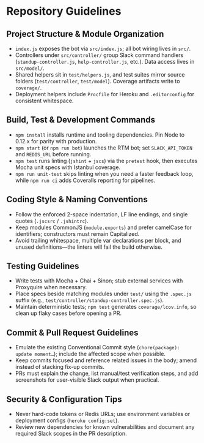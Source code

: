 # Repository Guidelines

## Project Structure & Module Organization
- `index.js` exposes the bot via `src/index.js`; all bot wiring lives in `src/`.
- Controllers under `src/controller/` group Slack command handlers (`standup-controller.js`, `help-controller.js`, etc.). Data access lives in `src/model/`.
- Shared helpers sit in `test/helpers.js`, and test suites mirror source folders (`test/controller`, `test/model`). Coverage artifacts write to `coverage/`.
- Deployment helpers include `Procfile` for Heroku and `.editorconfig` for consistent whitespace.

## Build, Test & Development Commands
- `npm install` installs runtime and tooling dependencies. Pin Node to 0.12.x for parity with production.
- `npm start` (or `npm run bot`) launches the RTM bot; set `SLACK_API_TOKEN` and `REDIS_URL` before running.
- `npm test` runs linting (`jshint` + `jscs`) via the `pretest` hook, then executes Mocha unit specs with Istanbul coverage.
- `npm run unit-test` skips linting when you need a faster feedback loop, while `npm run ci` adds Coveralls reporting for pipelines.

## Coding Style & Naming Conventions
- Follow the enforced 2-space indentation, LF line endings, and single quotes (`.jscsrc` / `.jshintrc`).
- Keep modules CommonJS (`module.exports`) and prefer camelCase for identifiers; constructors must remain Capitalized.
- Avoid trailing whitespace, multiple var declarations per block, and unused definitions—the linters will fail the build otherwise.

## Testing Guidelines
- Write tests with Mocha + Chai + Sinon; stub external services with Proxyquire when necessary.
- Place specs beside matching modules under `test/` using the `.spec.js` suffix (e.g., `test/controller/standup-controller.spec.js`).
- Maintain deterministic tests; `npm test` generates `coverage/lcov.info`, so clean up flaky cases before opening a PR.

## Commit & Pull Request Guidelines
- Emulate the existing Conventional Commit style (`chore(package): update moment…`); include the affected scope when possible.
- Keep commits focused and reference related issues in the body; amend instead of stacking fix-up commits.
- PRs must explain the change, list manual/test verification steps, and add screenshots for user-visible Slack output when practical.

## Security & Configuration Tips
- Never hard-code tokens or Redis URLs; use environment variables or deployment configs (`heroku config:set`).
- Review new dependencies for known vulnerabilities and document any required Slack scopes in the PR description.

